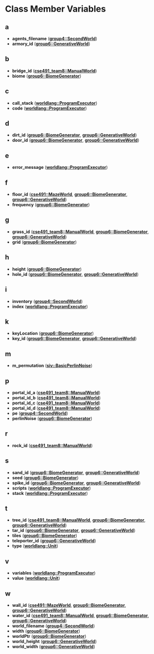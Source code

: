
# Class Member Variables



## a

* **agents\_filename** ([**group4::SecondWorld**](classgroup4_1_1_second_world.md))
* **armory\_id** ([**group6::GenerativeWorld**](classgroup6_1_1_generative_world.md))


## b

* **bridge\_id** ([**cse491\_team8::ManualWorld**](classcse491__team8_1_1_manual_world.md))
* **biome** ([**group6::BiomeGenerator**](classgroup6_1_1_biome_generator.md))


## c

* **call\_stack** ([**worldlang::ProgramExecutor**](classworldlang_1_1_program_executor.md))
* **code** ([**worldlang::ProgramExecutor**](classworldlang_1_1_program_executor.md))


## d

* **dirt\_id** ([**group6::BiomeGenerator**](classgroup6_1_1_biome_generator.md), [**group6::GenerativeWorld**](classgroup6_1_1_generative_world.md))
* **door\_id** ([**group6::BiomeGenerator**](classgroup6_1_1_biome_generator.md), [**group6::GenerativeWorld**](classgroup6_1_1_generative_world.md))


## e

* **error\_message** ([**worldlang::ProgramExecutor**](classworldlang_1_1_program_executor.md))


## f

* **floor\_id** ([**cse491::MazeWorld**](classcse491_1_1_maze_world.md), [**group6::BiomeGenerator**](classgroup6_1_1_biome_generator.md), [**group6::GenerativeWorld**](classgroup6_1_1_generative_world.md))
* **frequency** ([**group6::BiomeGenerator**](classgroup6_1_1_biome_generator.md))


## g

* **grass\_id** ([**cse491\_team8::ManualWorld**](classcse491__team8_1_1_manual_world.md), [**group6::BiomeGenerator**](classgroup6_1_1_biome_generator.md), [**group6::GenerativeWorld**](classgroup6_1_1_generative_world.md))
* **grid** ([**group6::BiomeGenerator**](classgroup6_1_1_biome_generator.md))


## h

* **height** ([**group6::BiomeGenerator**](classgroup6_1_1_biome_generator.md))
* **hole\_id** ([**group6::BiomeGenerator**](classgroup6_1_1_biome_generator.md), [**group6::GenerativeWorld**](classgroup6_1_1_generative_world.md))


## i

* **inventory** ([**group4::SecondWorld**](classgroup4_1_1_second_world.md))
* **index** ([**worldlang::ProgramExecutor**](classworldlang_1_1_program_executor.md))


## k

* **keyLocation** ([**group6::BiomeGenerator**](classgroup6_1_1_biome_generator.md))
* **key\_id** ([**group6::BiomeGenerator**](classgroup6_1_1_biome_generator.md), [**group6::GenerativeWorld**](classgroup6_1_1_generative_world.md))


## m

* **m\_permutation** ([**siv::BasicPerlinNoise**](classsiv_1_1_basic_perlin_noise.md))


## p

* **portal\_id\_a** ([**cse491\_team8::ManualWorld**](classcse491__team8_1_1_manual_world.md))
* **portal\_id\_b** ([**cse491\_team8::ManualWorld**](classcse491__team8_1_1_manual_world.md))
* **portal\_id\_c** ([**cse491\_team8::ManualWorld**](classcse491__team8_1_1_manual_world.md))
* **portal\_id\_d** ([**cse491\_team8::ManualWorld**](classcse491__team8_1_1_manual_world.md))
* **pe** ([**group4::SecondWorld**](classgroup4_1_1_second_world.md))
* **perlinNoise** ([**group6::BiomeGenerator**](classgroup6_1_1_biome_generator.md))


## r

* **rock\_id** ([**cse491\_team8::ManualWorld**](classcse491__team8_1_1_manual_world.md))


## s

* **sand\_id** ([**group6::BiomeGenerator**](classgroup6_1_1_biome_generator.md), [**group6::GenerativeWorld**](classgroup6_1_1_generative_world.md))
* **seed** ([**group6::BiomeGenerator**](classgroup6_1_1_biome_generator.md))
* **spike\_id** ([**group6::BiomeGenerator**](classgroup6_1_1_biome_generator.md), [**group6::GenerativeWorld**](classgroup6_1_1_generative_world.md))
* **scripts** ([**worldlang::ProgramExecutor**](classworldlang_1_1_program_executor.md))
* **stack** ([**worldlang::ProgramExecutor**](classworldlang_1_1_program_executor.md))


## t

* **tree\_id** ([**cse491\_team8::ManualWorld**](classcse491__team8_1_1_manual_world.md), [**group6::BiomeGenerator**](classgroup6_1_1_biome_generator.md), [**group6::GenerativeWorld**](classgroup6_1_1_generative_world.md))
* **tar\_id** ([**group6::BiomeGenerator**](classgroup6_1_1_biome_generator.md), [**group6::GenerativeWorld**](classgroup6_1_1_generative_world.md))
* **tiles** ([**group6::BiomeGenerator**](classgroup6_1_1_biome_generator.md))
* **teleporter\_id** ([**group6::GenerativeWorld**](classgroup6_1_1_generative_world.md))
* **type** ([**worldlang::Unit**](structworldlang_1_1_unit.md))


## v

* **variables** ([**worldlang::ProgramExecutor**](classworldlang_1_1_program_executor.md))
* **value** ([**worldlang::Unit**](structworldlang_1_1_unit.md))


## w

* **wall\_id** ([**cse491::MazeWorld**](classcse491_1_1_maze_world.md), [**group6::BiomeGenerator**](classgroup6_1_1_biome_generator.md), [**group6::GenerativeWorld**](classgroup6_1_1_generative_world.md))
* **water\_id** ([**cse491\_team8::ManualWorld**](classcse491__team8_1_1_manual_world.md), [**group6::BiomeGenerator**](classgroup6_1_1_biome_generator.md), [**group6::GenerativeWorld**](classgroup6_1_1_generative_world.md))
* **world\_filename** ([**group4::SecondWorld**](classgroup4_1_1_second_world.md))
* **width** ([**group6::BiomeGenerator**](classgroup6_1_1_biome_generator.md))
* **worldPtr** ([**group6::BiomeGenerator**](classgroup6_1_1_biome_generator.md))
* **world\_height** ([**group6::GenerativeWorld**](classgroup6_1_1_generative_world.md))
* **world\_width** ([**group6::GenerativeWorld**](classgroup6_1_1_generative_world.md))




